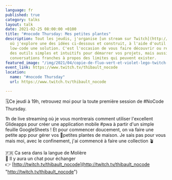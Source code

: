 ```yaml
---
language: fr
published: true
category: talks
layout: talk
date: 2021-02-25 08:00:00 +0100
title: "#nocode Thursday: Mes petites plantes"
description: Tout les jeudis, j'organise [un stream sur Twitch](http://twitch.tv/thibault_nocode)
  où j'explore une des idées ci-dessous et construit, à l'aide d'outil no-code ou
  low-code une solution. C'est l'occasion de vous faire découvrir ou re-découvrir
  des outils simples et intuitifs pour démarrer vos projets, mais aussi d'avoir des
  conversations franches à propos des limites qui peuvent exister.
featured_image: "/img/2021/04/copie-de-fluo-vert-et-violet-lego-twitch-banniere.png"
event_link: https://www.twitch.tv/thibault_nocode
location:
  name: "#nocode Thursday"
  url: https://www.twitch.tv/thibault_nocode

---
```

🗓Ce jeudi à 19h, retrouvez moi pour la toute première session de #NoCode Thursday.  
  
1h de live streaming où je vous montrerais comment utiliser l'excellent Glideapps pour créer une application mobile #pwa à partir d'un simple feuille GoogleSheets ! Et pour commencer doucement, on va faire une petite app pour gérer vos 🌱petites plantes de maison. Je sais pas pour vous mais moi, avec le confinement, j'ai commencé à faire une collection 🪴  
  
🇫🇷 Ca sera dans la langue de Molière  
💬 Il y aura un chat pour échanger  
👉 [http://twitch.tv/thibault_nocode](http://twitch.tv/thibault_nocode "http://twitch.tv/thibault_nocode")
